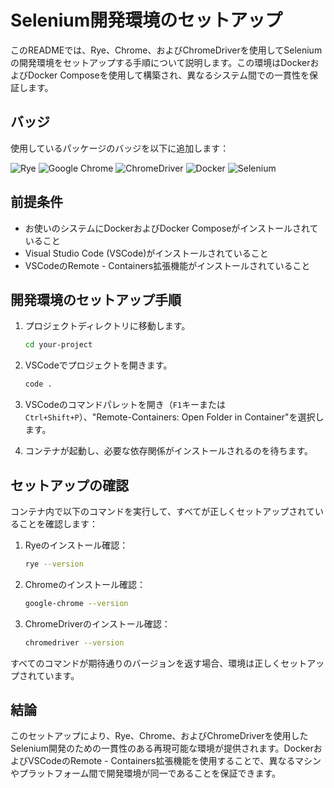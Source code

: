 # Selenium開発環境のセットアップ

このREADMEでは、Rye、Chrome、およびChromeDriverを使用してSeleniumの開発環境をセットアップする手順について説明します。この環境はDockerおよびDocker Composeを使用して構築され、異なるシステム間での一貫性を保証します。

## バッジ

使用しているパッケージのバッジを以下に追加します：

![Rye](https://img.shields.io/badge/Rye-latest-brightgreen)
![Google Chrome](https://img.shields.io/badge/Chrome-125.0.6422.78-blue)
![ChromeDriver](https://img.shields.io/badge/ChromeDriver-125.0.6422.78-blue)
![Docker](https://img.shields.io/badge/Docker-latest-blue)
![Selenium](https://img.shields.io/badge/Selenium-latest-green)

## 前提条件

- お使いのシステムにDockerおよびDocker Composeがインストールされていること
- Visual Studio Code (VSCode)がインストールされていること
- VSCodeのRemote - Containers拡張機能がインストールされていること

## 開発環境のセットアップ手順

1. プロジェクトディレクトリに移動します。

    ```bash
    cd your-project
    ```

2. VSCodeでプロジェクトを開きます。

    ```bash
    code .
    ```

3. VSCodeのコマンドパレットを開き（`F1`キーまたは`Ctrl+Shift+P`）、"Remote-Containers: Open Folder in Container"を選択します。

4. コンテナが起動し、必要な依存関係がインストールされるのを待ちます。

## セットアップの確認

コンテナ内で以下のコマンドを実行して、すべてが正しくセットアップされていることを確認します：

1. Ryeのインストール確認：

    ```bash
    rye --version
    ```

2. Chromeのインストール確認：

    ```bash
    google-chrome --version
    ```

3. ChromeDriverのインストール確認：

    ```bash
    chromedriver --version
    ```

すべてのコマンドが期待通りのバージョンを返す場合、環境は正しくセットアップされています。

## 結論

このセットアップにより、Rye、Chrome、およびChromeDriverを使用したSelenium開発のための一貫性のある再現可能な環境が提供されます。DockerおよびVSCodeのRemote - Containers拡張機能を使用することで、異なるマシンやプラットフォーム間で開発環境が同一であることを保証できます。